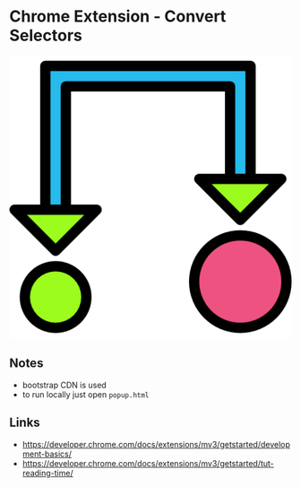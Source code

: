 # Chrome Extension - Convert Selectors

![Logo Convert Selectors](icon/icon-512.png "logo")

## Notes

- bootstrap CDN is used
- to run locally just open `popup.html`

## Links

- <https://developer.chrome.com/docs/extensions/mv3/getstarted/development-basics/>
- <https://developer.chrome.com/docs/extensions/mv3/getstarted/tut-reading-time/>
